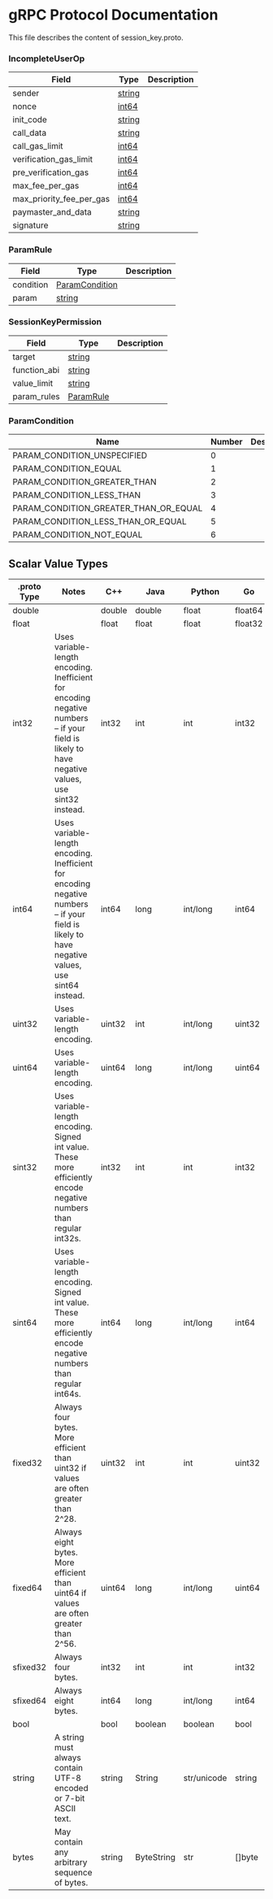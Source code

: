 # gRPC Protocol Documentation

This file describes the content of session_key.proto.

 <!-- end services -->



### IncompleteUserOp



| Field | Type | Description |
| ----- | ---- | ----------- |
| sender | [string](#string) |  |
| nonce | [int64](#int64) |  |
| init_code | [string](#string) |  |
| call_data | [string](#string) |  |
| call_gas_limit | [int64](#int64) |  |
| verification_gas_limit | [int64](#int64) |  |
| pre_verification_gas | [int64](#int64) |  |
| max_fee_per_gas | [int64](#int64) |  |
| max_priority_fee_per_gas | [int64](#int64) |  |
| paymaster_and_data | [string](#string) |  |
| signature | [string](#string) |  |







### ParamRule



| Field | Type | Description |
| ----- | ---- | ----------- |
| condition | [ParamCondition](#paramcondition) |  |
| param | [string](#string) |  |







### SessionKeyPermission



| Field | Type | Description |
| ----- | ---- | ----------- |
| target | [string](#string) |  |
| function_abi | [string](#string) |  |
| value_limit | [string](#string) |  |
| param_rules | [ParamRule](#paramrule) |  |





 <!-- end messages -->



### ParamCondition


| Name | Number | Description |
| ---- | ------ | ----------- |
| PARAM_CONDITION_UNSPECIFIED | 0 |  |
| PARAM_CONDITION_EQUAL | 1 |  |
| PARAM_CONDITION_GREATER_THAN | 2 |  |
| PARAM_CONDITION_LESS_THAN | 3 |  |
| PARAM_CONDITION_GREATER_THAN_OR_EQUAL | 4 |  |
| PARAM_CONDITION_LESS_THAN_OR_EQUAL | 5 |  |
| PARAM_CONDITION_NOT_EQUAL | 6 |  |


 <!-- end enums -->

 <!-- end HasExtensions -->



## Scalar Value Types

| .proto Type | Notes | C++ | Java | Python | Go | C# | PHP | Ruby |
| ----------- | ----- | --- | ---- | ------ | -- | -- | --- | ---- |
| <a name="double" /> double |  | double | double | float | float64 | double | float | Float |
| <a name="float" /> float |  | float | float | float | float32 | float | float | Float |
| <a name="int32" /> int32 | Uses variable-length encoding. Inefficient for encoding negative numbers – if your field is likely to have negative values, use sint32 instead. | int32 | int | int | int32 | int | integer | Bignum or Fixnum (as required) |
| <a name="int64" /> int64 | Uses variable-length encoding. Inefficient for encoding negative numbers – if your field is likely to have negative values, use sint64 instead. | int64 | long | int/long | int64 | long | integer/string | Bignum |
| <a name="uint32" /> uint32 | Uses variable-length encoding. | uint32 | int | int/long | uint32 | uint | integer | Bignum or Fixnum (as required) |
| <a name="uint64" /> uint64 | Uses variable-length encoding. | uint64 | long | int/long | uint64 | ulong | integer/string | Bignum or Fixnum (as required) |
| <a name="sint32" /> sint32 | Uses variable-length encoding. Signed int value. These more efficiently encode negative numbers than regular int32s. | int32 | int | int | int32 | int | integer | Bignum or Fixnum (as required) |
| <a name="sint64" /> sint64 | Uses variable-length encoding. Signed int value. These more efficiently encode negative numbers than regular int64s. | int64 | long | int/long | int64 | long | integer/string | Bignum |
| <a name="fixed32" /> fixed32 | Always four bytes. More efficient than uint32 if values are often greater than 2^28. | uint32 | int | int | uint32 | uint | integer | Bignum or Fixnum (as required) |
| <a name="fixed64" /> fixed64 | Always eight bytes. More efficient than uint64 if values are often greater than 2^56. | uint64 | long | int/long | uint64 | ulong | integer/string | Bignum |
| <a name="sfixed32" /> sfixed32 | Always four bytes. | int32 | int | int | int32 | int | integer | Bignum or Fixnum (as required) |
| <a name="sfixed64" /> sfixed64 | Always eight bytes. | int64 | long | int/long | int64 | long | integer/string | Bignum |
| <a name="bool" /> bool |  | bool | boolean | boolean | bool | bool | boolean | TrueClass/FalseClass |
| <a name="string" /> string | A string must always contain UTF-8 encoded or 7-bit ASCII text. | string | String | str/unicode | string | string | string | String (UTF-8) |
| <a name="bytes" /> bytes | May contain any arbitrary sequence of bytes. | string | ByteString | str | []byte | ByteString | string | String (ASCII-8BIT) |
